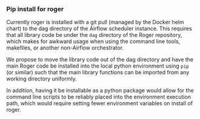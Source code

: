 ### Pip install for roger

Currently roger is installed with a git pull (managed by the Docker
helm chart) to the dag directory of the Airflow scheduler
instance. This requires that all library code be under the `dag`
directory of the Roger repository, which makes for awkward usage when
using the command line tools, makefiles, or another non-Airflow
orchestrator.

We propose to move the library code out of the dag directory and have
the main Roger code be installed into the local python environment
using `pip` (or similar) such that the main library functions can be
imported from any working directory uniformly.

In addition, having it be installable as a python package would allow
for the command line scripts to be reliably placed into the
environment execution path, which would require setting fewer
environment variables on install of roger.
